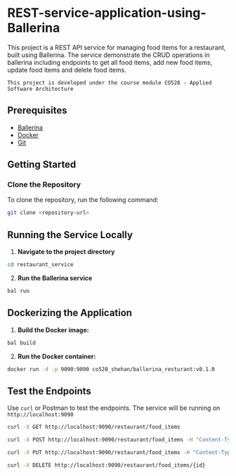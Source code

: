 # REST-service-application-using-Ballerina
This project is a REST API service for managing food items for a restaurant, built using Ballerina. The service demonstrate the CRUD operations in ballerina including endpoints to get all food items, add new food items, update food items and delete food items.

`This project is developed under the course module CO528 - Applied Software Architecture`

## Prerequisites

- [Ballerina](https://ballerina.io/downloads/)
- [Docker](https://www.docker.com/get-started)
- [Git](https://git-scm.com/)

## Getting Started

### Clone the Repository

To clone the repository, run the following command:

```sh
git clone <repository-url>
```

## Running the Service Locally
1. **Navigate to the project directory**
```sh
cd restaurant_service
```

2. **Run the Ballerina service**
```sh
bal run
```


## Dockerizing the Application
1. **Build the Docker image:**
```sh
bal build
```

2. **Run the Docker container:**
```sh
docker run -d -p 9090:9090 co528_shehan/ballerina_resturant:v0.1.0
```

## Test the Endpoints
Use `curl` or Postman to test the endpoints. The service will be running on `http://localhost:9090`
```sh
curl -X GET http://localhost:9090/restaurant/food_items

curl -X POST http://localhost:9090/restaurant/food_items -H "Content-Type: application/json" -d '{"id": 3, "name": "Pasta", "available_quantity": 15, "price": 10.99, "category": "Main Course"}'

curl -X PUT http://localhost:9090/restaurant/food_items -H "Content-Type: application/json" -d '{"id": 1, "name": "Pizza", "available_quantity": 8, "price": 12.99, "category": "Main Course"}'

curl -X DELETE http://localhost:9090/restaurant/food_items/{id}
```
